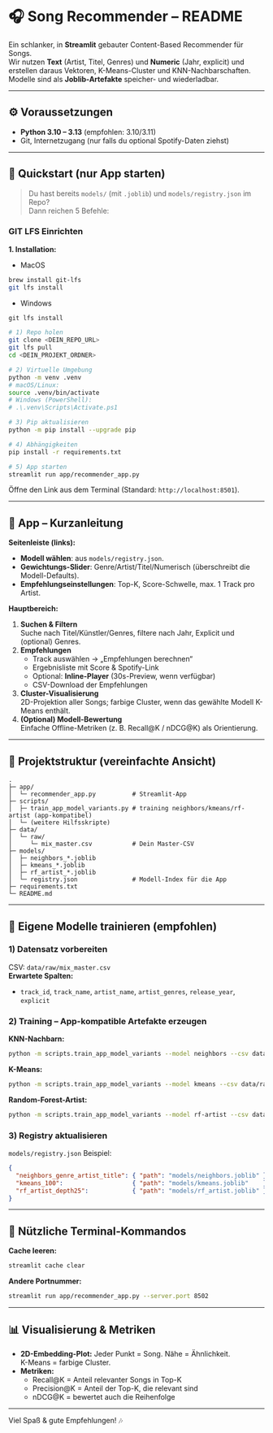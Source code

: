 # 🎧 Song Recommender – README

Ein schlanker, in **Streamlit** gebauter Content-Based Recommender für Songs.  
Wir nutzen **Text** (Artist, Titel, Genres) und **Numeric** (Jahr, explicit) und erstellen daraus Vektoren, K-Means-Cluster und KNN-Nachbarschaften. Modelle sind als **Joblib-Artefakte** speicher- und wiederladbar.

---

## ⚙️ Voraussetzungen

- **Python 3.10 – 3.13** (empfohlen: 3.10/3.11)
- Git, Internetzugang (nur falls du optional Spotify-Daten ziehst)

---

## 🚀 Quickstart (nur App starten)

> Du hast bereits `models/` (mit `.joblib`) und `models/registry.json` im Repo?  
> Dann reichen 5 Befehle:

### GIT LFS Einrichten

**1. Installation:**

- MacOS

```bash
brew install git-lfs
git lfs install
```

- Windows

```cmd
git lfs install
```

```bash
# 1) Repo holen
git clone <DEIN_REPO_URL>
git lfs pull
cd <DEIN_PROJEKT_ORDNER>

# 2) Virtuelle Umgebung
python -m venv .venv
# macOS/Linux:
source .venv/bin/activate
# Windows (PowerShell):
# .\.venv\Scripts\Activate.ps1

# 3) Pip aktualisieren
python -m pip install --upgrade pip

# 4) Abhängigkeiten
pip install -r requirements.txt

# 5) App starten
streamlit run app/recommender_app.py
```

Öffne den Link aus dem Terminal (Standard: `http://localhost:8501`).

---

## 🧭 App – Kurzanleitung

**Seitenleiste (links):**
- **Modell wählen**: aus `models/registry.json`.
- **Gewichtungs-Slider**: Genre/Artist/Titel/Numerisch (überschreibt die Modell-Defaults).
- **Empfehlungseinstellungen**: Top-K, Score-Schwelle, max. 1 Track pro Artist.

**Hauptbereich:**
1. **Suchen & Filtern**  
   Suche nach Titel/Künstler/Genres, filtere nach Jahr, Explicit und (optional) Genres.
2. **Empfehlungen**  
   - Track auswählen → „Empfehlungen berechnen“  
   - Ergebnisliste mit Score & Spotify-Link  
   - Optional: **Inline-Player** (30s-Preview, wenn verfügbar)  
   - CSV-Download der Empfehlungen
3. **Cluster-Visualisierung**  
   2D-Projektion aller Songs; farbige Cluster, wenn das gewählte Modell K-Means enthält.
4. **(Optional) Modell-Bewertung**  
   Einfache Offline-Metriken (z. B. Recall@K / nDCG@K) als Orientierung.

---

## 📁 Projektstruktur (vereinfachte Ansicht)

```
.
├─ app/
│  └─ recommender_app.py          # Streamlit-App
├─ scripts/
│  ├─ train_app_model_variants.py # training neighbors/kmeans/rf-artist (app-kompatibel)
│  └─ (weitere Hilfsskripte)      
├─ data/
│  └─ raw/
│     └─ mix_master.csv           # Dein Master-CSV
├─ models/
│  ├─ neighbors_*.joblib
│  ├─ kmeans_*.joblib
│  ├─ rf_artist_*.joblib
│  └─ registry.json               # Modell-Index für die App
├─ requirements.txt
└─ README.md
```

---

## 🧪 Eigene Modelle trainieren (empfohlen)

### 1) Datensatz vorbereiten

CSV: `data/raw/mix_master.csv`  
**Erwartete Spalten:**
- `track_id`, `track_name`, `artist_name`, `artist_genres`, `release_year`, `explicit`

### 2) Training – App-kompatible Artefakte erzeugen

**KNN-Nachbarn:**
```bash
python -m scripts.train_app_model_variants --model neighbors --csv data/raw/mix_master.csv --out models/neighbors.joblib --neighbors 50
```

**K-Means:**
```bash
python -m scripts.train_app_model_variants --model kmeans --csv data/raw/mix_master.csv --out models/kmeans.joblib --k 100 --neighbors 50
```

**Random-Forest-Artist:**
```bash
python -m scripts.train_app_model_variants --model rf-artist --csv data/raw/mix_master.csv --out models/rf_artist.joblib --neighbors 50 --rf-n-estimators 300 --rf-max-depth 25 --rf-min-samples-leaf 2
```

### 3) Registry aktualisieren

`models/registry.json` Beispiel:
```json
{
  "neighbors_genre_artist_title": { "path": "models/neighbors.joblib" },
  "kmeans_100":                   { "path": "models/kmeans.joblib"    },
  "rf_artist_depth25":            { "path": "models/rf_artist.joblib" }
}
```

---

## 🧰 Nützliche Terminal-Kommandos

**Cache leeren:**
```bash
streamlit cache clear
```

**Andere Portnummer:**
```bash
streamlit run app/recommender_app.py --server.port 8502
```

---

## 📊 Visualisierung & Metriken

- **2D-Embedding-Plot:** Jeder Punkt = Song. Nähe = Ähnlichkeit.  
  K-Means = farbige Cluster.  
- **Metriken:**  
  - Recall@K = Anteil relevanter Songs in Top-K  
  - Precision@K = Anteil der Top-K, die relevant sind  
  - nDCG@K = bewertet auch die Reihenfolge  

---

Viel Spaß & gute Empfehlungen! 🎶
